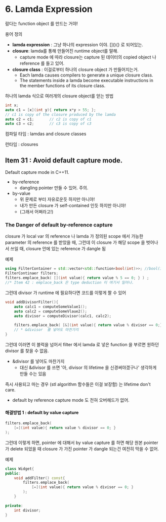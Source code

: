 # 6. Lamda Expression

람다는 function object 를 만드는 거야!

용어 정의
 * **lamda expression** :  그냥 하나의 expression 이야. \[](){} 로 되어있는.
 * **closure**: lamda를 통해 만들어진 runtime object를 말해.
    * capture mode 에 따라 closure는 capture 된 데이터의 copied object 나 reference 를 들고 있어.
 * **closure class** : 이걸로부터 하나의 closure object 가 만들어지는거.
    * Each lamda causes compilers to generate a unique closure class. 
    * The statements inside a lamda become executable instructions in the member functions of its closure class.
    
    
하나의 lamda 식으로 여러개의 closure object를 얻는 방법
```cpp
int x;
auto c1 = [x](int y){ return x*y > 55; }; 
// c1 is copy of the closure produced by the lamda
auto c2 = c1;       // c2 is copy of c1
auto c3 = c2;       // c3 is copy of c3
```

컴파일 타임 : lamdas and closure classes

런타임 : closures

## Item 31 : Avoid default capture mode.

Default capture mode in C++11.
 * by-reference
    * dangling pointer 만들 수 있어. 주의.
 * by-value
    * 위 문제로 부터 자유로운듯 하지만 아니야!
    * 내가 만든 closure 가 self-contained 인듯 하지만 아니야! 
    * (그래서 어쩌라고!)
    
### The Danger of default by-reference capture

closure 가 local var 의 reference 나 lamda 가 정의된 scope 에서 가능한 parameter 의 reference 를 받았을 때, 그런데 이 closure 가 해당 scope 을 벗어나서 쓰일 때, closure 안에 있는 reference 가 dangle 됨

예제
```cpp
using FilterContainer = std::vector<std::function<bool(int)>>; //bool(int)가 머징
FilterContinaer filters;
filters.emplace_back( [](int value){ return value % 5 == 0; } ) ; 
//* Item 42 : emplace_back 은 type deduction 이 여기서 일어나.
```

그런데 divisor 가 runtime 에 필요하다면 코드를 이렇게 짤 수 있어
```cpp
void addDivisorFilter(){
    auto calc1 = computeSomeValue1();
    auto calc2 = computeSomeVlaue2();
    auto divisor = computeDivisor(calc1, calc2);
    
    filters.emplace_back( [&](int value){ return value % divisor == 0;} );
    // * &divisor  를 넣어도 마찬가지
}
```
그런데 이러면 이 블럭을 넘어서 filter 에서 lamda 로 넣은 function 을 부르면 원하던 divisor 를 찾을 수 없음.
 * &divisor 를 넣어도 마찬가지
    * 대신  &divisor 를 쓰면 '아, divisor 의 lifetime 을 신경써야겠구나' 생각하게 만들 수는 있음
    
즉시 사용되고 마는 경우 (stl algorithm 함수들은 이걸 보장함) 는 lifetime don't care.
 * default by reference capture mode 도 전혀 오버헤드가 없어.
 
#### 해결방법 1 : default by value capture
```cpp
filters.emplace_back(
    [=](int value){ return value % divisor == 0; }
);
```
그런데 이렇게 하면, pointer 에 대해서 by value capture 를 하면 해당 원본 pointer 가 delete 되었을 때 closure 가 가진 pointer 가 dangle 되는건 여전히 막을 수 없어.

예제
```cpp
class Widget{
public:
    void addFilter() const{
        filters.emplace_back(
            [=](int value){ return value % divisor == 0; }
        );
    }
    
private:
    int divisor;
}
```
